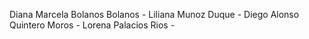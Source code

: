 Diana Marcela Bolanos Bolanos - Liliana Munoz Duque - Diego Alonso Quintero Moros - Lorena Palacios Rios - 
